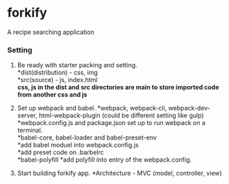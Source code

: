 # forkify
A recipe searching application

### Setting
1. Be ready with starter packing and setting.  
*dist(distribution) - css, img<br>*src(source) - js, index.html<br>
**css, js in the dist and src directories are main to store imported code from another css and js**


2. Set up webpack and babel.
*webpack, webpack-cli, webpack-dev-server, html-webpack-plugin (could be different setting like gulp)<br>
*webpack.config.js and package.json set up to run webpack on a terminal.<br>
*babel-core, babel-loader and babel-preset-env<br>
*add babel moduel into webpack.config.js<br>
*add preset code on .barbelrc<br>
*babel-polyfill
*add polyfill into entry of the webpack.config.

3. Start building forkify app.
*Architecture - MVC (model, controller, view)<br>
